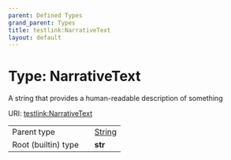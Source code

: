 ```yaml
---
parent: Defined Types
grand_parent: Types
title: testlink:NarrativeText
layout: default
---
```


# Type: NarrativeText


A string that provides a human-readable description of something

URI: [testlink:NarrativeText](https://w3id.org/testlink/vocab/NarrativeText)

|  |  |  |
| --- | --- | --- |
| Parent type | | [String](types/String.md) |
| Root (builtin) type | | **str** |
